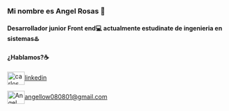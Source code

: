 ### Mi nombre es Angel Rosas 👋
#### Desarrollador junior Front end💻 actualmente estudinate de ingenieria en sistemas♨️

#### ¿Hablamos?☕️

<a href="https://www.linkedin.com/in/angel-rosas-flores-b901a3273/" target="blank"><img align="center" src="https://cdn.jsdelivr.net/npm/simple-icons@3.0.1/icons/linkedin.svg" alt="carlos salvador díaz" height="30" width="40" />linkedin</a>


<a href="angellow080801@gmail.com" target="blank"><img align="center" src="https://cdn.jsdelivr.net/npm/simple-icons@3.0.1/icons/gmail.svg" alt="Angel Rosas Flores" height="30" width="40" />angellow080801@gmail.com</a>
